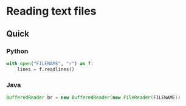 # Reading text files

## Quick
### Python
```python
with open("FILENAME", "r") as f:
    lines = f.readlines()
```
### Java
```java
BufferedReader br = new BufferedReader(new FileReader(FILENAME))
```
